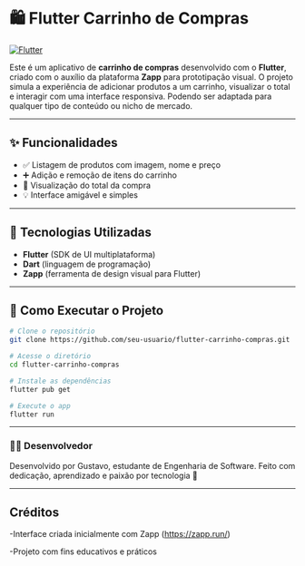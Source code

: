 # 🛍️ Flutter Carrinho de Compras

[![Flutter](https://img.shields.io/badge/Flutter-3.29.0-blue?logo=flutter)](https://flutter.dev)

Este é um aplicativo de **carrinho de compras** desenvolvido com o **Flutter**, criado com o auxílio da plataforma **Zapp** para prototipação visual. O projeto simula a experiência de adicionar produtos a um carrinho, visualizar o total e interagir com uma interface responsiva. Podendo ser adaptada para qualquer tipo de conteúdo ou nicho de mercado.

---

## ✨ Funcionalidades

- ✅ Listagem de produtos com imagem, nome e preço
- ➕ Adição e remoção de itens do carrinho
- 🧾 Visualização do total da compra
- 💡 Interface amigável e simples

---

## 🧰 Tecnologias Utilizadas

- **Flutter** (SDK de UI multiplataforma)
- **Dart** (linguagem de programação)
- **Zapp** (ferramenta de design visual para Flutter)

---



## 🚀 Como Executar o Projeto
```bash
# Clone o repositório
git clone https://github.com/seu-usuario/flutter-carrinho-compras.git

# Acesse o diretório
cd flutter-carrinho-compras

# Instale as dependências
flutter pub get

# Execute o app
flutter run
```
---

### 👨‍💻 Desenvolvedor
Desenvolvido por Gustavo, estudante de Engenharia de Software.
Feito com dedicação, aprendizado e paixão por tecnologia 💙

---

## Créditos
-Interface criada inicialmente com Zapp (https://zapp.run/)

-Projeto com fins educativos e práticos


